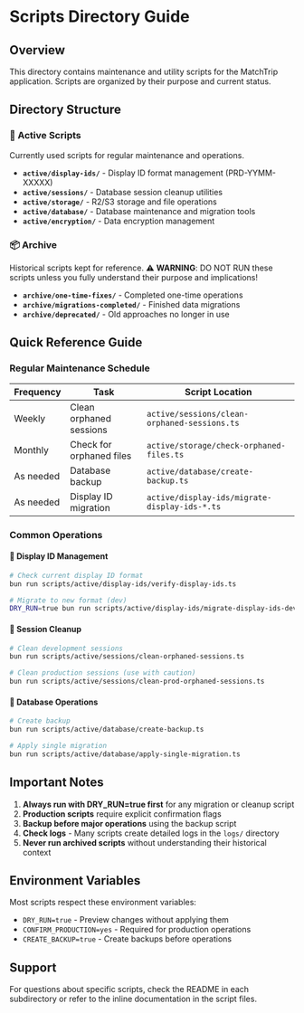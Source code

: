 # Scripts Directory Guide

## Overview
This directory contains maintenance and utility scripts for the MatchTrip application. Scripts are organized by their purpose and current status.

## Directory Structure

### 📂 Active Scripts
Currently used scripts for regular maintenance and operations.

- **`active/display-ids/`** - Display ID format management (PRD-YYMM-XXXXX)
- **`active/sessions/`** - Database session cleanup utilities
- **`active/storage/`** - R2/S3 storage and file operations
- **`active/database/`** - Database maintenance and migration tools
- **`active/encryption/`** - Data encryption management

### 📦 Archive
Historical scripts kept for reference. 
⚠️ **WARNING**: DO NOT RUN these scripts unless you fully understand their purpose and implications!

- **`archive/one-time-fixes/`** - Completed one-time operations
- **`archive/migrations-completed/`** - Finished data migrations
- **`archive/deprecated/`** - Old approaches no longer in use

## Quick Reference Guide

### Regular Maintenance Schedule

| Frequency | Task | Script Location |
|-----------|------|-----------------|
| Weekly | Clean orphaned sessions | `active/sessions/clean-orphaned-sessions.ts` |
| Monthly | Check for orphaned files | `active/storage/check-orphaned-files.ts` |
| As needed | Database backup | `active/database/create-backup.ts` |
| As needed | Display ID migration | `active/display-ids/migrate-display-ids-*.ts` |

### Common Operations

#### 🔄 Display ID Management
```bash
# Check current display ID format
bun run scripts/active/display-ids/verify-display-ids.ts

# Migrate to new format (dev)
DRY_RUN=true bun run scripts/active/display-ids/migrate-display-ids-dev.ts
```

#### 🧹 Session Cleanup
```bash
# Clean development sessions
bun run scripts/active/sessions/clean-orphaned-sessions.ts

# Clean production sessions (use with caution)
bun run scripts/active/sessions/clean-prod-orphaned-sessions.ts
```

#### 💾 Database Operations
```bash
# Create backup
bun run scripts/active/database/create-backup.ts

# Apply single migration
bun run scripts/active/database/apply-single-migration.ts
```

## Important Notes

1. **Always run with DRY_RUN=true first** for any migration or cleanup script
2. **Production scripts** require explicit confirmation flags
3. **Backup before major operations** using the backup script
4. **Check logs** - Many scripts create detailed logs in the `logs/` directory
5. **Never run archived scripts** without understanding their historical context

## Environment Variables

Most scripts respect these environment variables:
- `DRY_RUN=true` - Preview changes without applying them
- `CONFIRM_PRODUCTION=yes` - Required for production operations
- `CREATE_BACKUP=true` - Create backups before operations

## Support

For questions about specific scripts, check the README in each subdirectory or refer to the inline documentation in the script files.